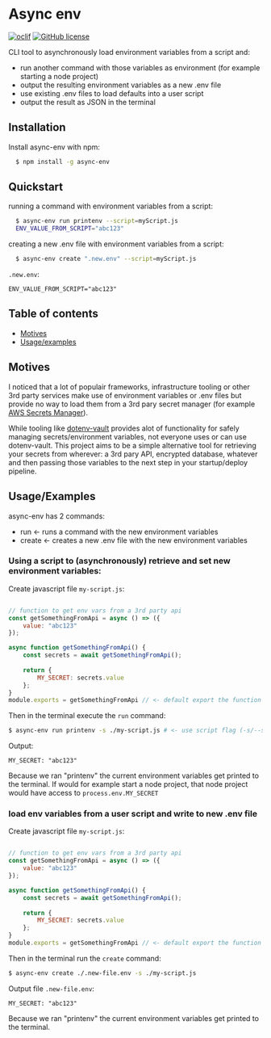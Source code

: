 
# Async env
[![oclif](https://img.shields.io/badge/cli-oclif-brightgreen.svg)](https://oclif.io)
[![GitHub license](https://img.shields.io/github/license/oclif/hello-world)](https://github.com/oclif/hello-world/blob/main/LICENSE)


CLI tool to asynchronously load environment variables from a script and:
- run another command with those variables as environment (for example starting a node project)
- output the resulting environment variables as a new .env file
- use existing .env files to load defaults into a user script
- output the result as JSON in the terminal




## Installation

Install async-env with npm:

```bash
  $ npm install -g async-env
```  
## Quickstart

running a command with environment variables from a script:
```bash
  $ async-env run printenv --script=myScript.js
  ENV_VALUE_FROM_SCRIPT="abc123"
```

creating a new .env file with environment variables from a script:
```bash
  $ async-env create ".new.env" --script=myScript.js
```  
`.new.env`:
```
ENV_VALUE_FROM_SCRIPT="abc123"
```
## Table of contents
* [Motives](#Motives)
* [Usage/examples](#Usage/Examples)


## Motives

I noticed that a lot of populair frameworks, infrastructure tooling or other 3rd party services make use of environment variables or .env files but provide no way to load them from a 3rd pary secret manager (for example [AWS Secrets Manager](https://docs.aws.amazon.com/secretsmanager/latest/userguide/intro.html)).

While tooling like [dotenv-vault](https://www.dotenv.org/docs/quickstart) provides alot of functionality for safely managing secrets/environment variables, not everyone uses or can use dotenv-vault. This project aims to be a simple alternative tool for retrieving your secrets from wherever: a 3rd pary API, encrypted database, whatever and then passing those variables to the next step in your startup/deploy pipeline.
## Usage/Examples
async-env has 2 commands:
- run <- runs a command with the new environment variables
- create <- creates a new .env file with the new environment variables

### Using a script to (asynchronously) retrieve and set new environment variables:
Create javascript file `my-script.js`:
```javascript

// function to get env vars from a 3rd party api
const getSomethingFromApi = async () => ({
    value: "abc123"
});

async function getSomethingFromApi() {  
    const secrets = await getSomethingFromApi();
   
    return {
        MY_SECRET: secrets.value 
    };
}
module.exports = getSomethingFromApi // <- default export the function
```
Then in the terminal execute the `run` command:
```bash
$ async-env run printenv -s ./my-script.js # <- use script flag (-s/--script)
```

Output:
```
MY_SECRET: "abc123"
```
Because we ran "printenv" the current environment variables get printed to the terminal.
If would for example start a node project, that node project would have access to `process.env.MY_SECRET`

### load env variables from a user script and write to new .env file
Create javascript file `my-script.js`:
```javascript

// function to get env vars from a 3rd party api
const getSomethingFromApi = async () => ({
    value: "abc123"
});

async function getSomethingFromApi() {  
    const secrets = await getSomethingFromApi();
   
    return {
        MY_SECRET: secrets.value 
    };
}
module.exports = getSomethingFromApi // <- default export the function
```
Then in the terminal run the `create` command:
```bash
$ async-env create ./.new-file.env -s ./my-script.js 
```

Output file `.new-file.env`:
```
MY_SECRET: "abc123"
```
Because we ran "printenv" the current environment variables get printed to the terminal.

